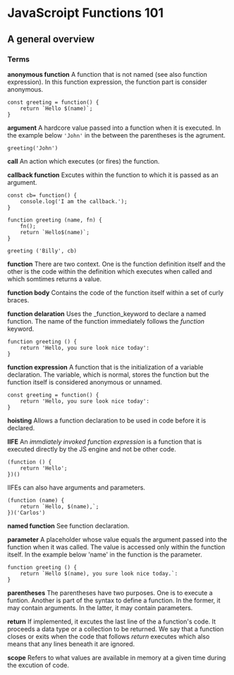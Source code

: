 # JavaScroipt Functions 101 
## A general overview 

### Terms 

**anonymous function**
A function that is not named (see also function expression). In this function expression, the function part is consider anonymous. 

```
const greeting = function() {
    return `Hello $(name)`;
}
```

**argument** 
A hardcore value passed into a function when it is executed. 
In the example below `'John'` in the between the parentheses is the agrument. 

```
greeting('John')
```

**call**
An action which executes (or fires) the function. 

**callback function**
Excutes within the function to which it is passed as an argument. 

```
const cb= function() {
    console.log('I am the callback.');
}

function greeting (name, fn) {
    fn();
    return `Hello$(name)`;
}

greeting ('Billy', cb)
```

**function**
There are two context. One is the function definition itself and the other is the code within the definition which executes when called and which somtimes returns a value. 

**function body**
Contains the code of the function itself within a set of curly braces. 

**function delaration** 
Uses the _function_keyword to declare a named function. The name of the function immediately follows the _function_ keyword. 

```
function greeting () {
    return 'Hello, you sure look nice today':
}
```

**function expression**
A function that is the initialization of a variable declaration. 
The variable, which is normal, stores the function but the function itself is considered anonymous or unnamed. 

```
const greeting = function() {
    return 'Hello, you sure look nice today':
}
```

**hoisting**
Allows a function declaration to be used in code before it is declared.

**IIFE**
An _immdiately invoked function expression_ is a function that is executed directly by the JS engine and not be other code.

```
(function () {
    return 'Hello';
})()
```
IIFEs can also have arguments and parameters. 

```
(function (name) {
    return `Hello, $(name),`;
})('Carlos')
```
**named function**
See function declaration. 

**parameter**
A placeholder whose value equals the argument passed into the function when it was called. The value is accessed only within the function itself.  In the example below 'name' in the function is the parameter. 

```
function greeting () {
    return `Hello $(name), you sure look nice today.`:
}
```

**parentheses**
The parentheses have two purposes. One is to execute a funtion. Another is part of the syntax to define a function. In the former, it may contain arguments. In the latter, it may contain parameters. 

**return**
If implemented, it excutes the last line of the a function's code. It proceeds a data type or a collection to be returned. We say that a function closes or exits when the code that follows _return_ executes which also means that any lines beneath it are ignored. 

**scope**
Refers to what values are available in memory at a given time during the excution of code. 